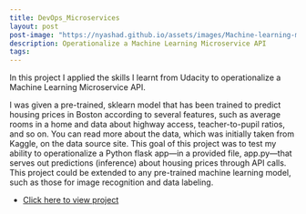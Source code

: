 ```yaml
---
title: DevOps_Microservices
layout: post
post-image: "https://nyashad.github.io/assets/images/Machine-learning-microservices-API.jpg"
description: Operationalize a Machine Learning Microservice API 
tags:
---
```


In this project I applied the skills I learnt from Udacity to operationalize a Machine Learning Microservice API.

I was given a pre-trained, sklearn model that has been trained to predict housing prices in Boston according to several features, such as average rooms in a home and data about highway access, teacher-to-pupil ratios, and so on. You can read more about the data, which was initially taken from Kaggle, on the data source site. This goal of this project was to test my ability to operationalize a Python flask app—in a provided file, app.py—that serves out predictions (inference) about housing prices through API calls. This project could be extended to any pre-trained machine learning model, such as those for image recognition and data labeling.
* [Click here to view project](https://github.com/nyashad/DevOps_Microservices)
